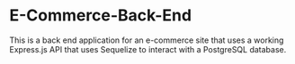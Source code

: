 # E-Commerce-Back-End
This is a back end application for an e-commerce site that uses a working Express.js API that uses Sequelize to interact with a PostgreSQL database.
